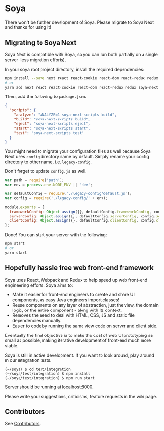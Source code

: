 # Soya

There won't be further development of Soya.
Please migrate to [Soya Next](https://github.com/traveloka/soya-next) and thanks for using it!

## Migrating to Soya Next

Soya Next is compatible with Soya, so you can run both partially on a single server (less migration efforts).

In your soya root project directory, install the required dependencies:

```bash
npm install --save next react react-cookie react-dom react-redux redux soya-next soya-next-scripts
# or
yarn add next react react-cookie react-dom react-redux redux soya-next soya-next-scripts
```

Then, add the following to `package.json`:

```json
{
  "scripts": {
    "analyze": "ANALYZE=1 soya-next-scripts build",
    "build": "soya-next-scripts build",
    "eject": "soya-next-scripts eject",
    "start": "soya-next-scripts start",
    "test": "soya-next-scripts test"
  }
}
```

You might need to migrate your configuration files as well because Soya Next uses `config` directory name by default.
Simply rename your config directory to other name, i.e. `legacy-config`.

Don't forget to update `config.js` as well.

```js
var path = require('path');
var env = process.env.NODE_ENV || 'dev';

var defaultConfig = require('./legacy-config/default.js');
var config = require('./legacy-config/' + env);

module.exports = {
  frameworkConfig: Object.assign({}, defaultConfig.frameworkConfig, config.frameworkConfig),
  serverConfig: Object.assign({}, defaultConfig.serverConfig, config.serverConfig),
  clientConfig: Object.assign({}, defaultConfig.clientConfig, config.clientConfig)
};
```

Done! You can start your server with the following:

```bash
npm start
# or
yarn start
```

## Hopefully hassle free web front-end framework

Soya uses React, Webpack and Redux to help speed up web front-end engineering efforts. Soya aims to:

- Make it easier for front-end engineers to create and share UI components, as easy Java engineers import classes!
- Reuse components on any layer of abstraction, just the view, the domain logic, or the entire component - along with its context.
- Removes the need to deal with HTML, CSS, JS and static file dependencies manually.
- Easier to code by running the same view code on server and client side.

Eventually the final objective is to make the cost of web UI prototyping as small as possible, making iterative development of front-end much more viable.

Soya is still in active development. If you want to look around, play around in our integration tests.

    (~/soya) $ cd test/integration
    (~/soya/test/integration) $ npm install
    (~/soya/test/integration) $ npm run start

Server should be running at localhost:8000.

Please write your suggestions, criticisms, feature requests in the wiki page.

## Contributors

See [Contributors](https://github.com/traveloka/soya/blob/master/soya/CONTRIBUTORS.md).
